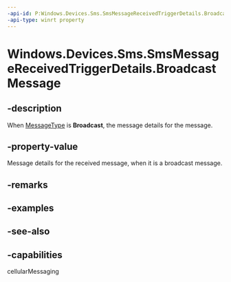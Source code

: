 ----api-id: P:Windows.Devices.Sms.SmsMessageReceivedTriggerDetails.BroadcastMessage
-api-type: winrt property
---<!-- Property syntaxpublic Windows.Devices.Sms.SmsBroadcastMessage BroadcastMessage { get; }--># Windows.Devices.Sms.SmsMessageReceivedTriggerDetails.BroadcastMessage## -descriptionWhen [MessageType](smsmessagereceivedtriggerdetails_messagetype.md) is **Broadcast**, the message details for the message.## -property-valueMessage details for the received message, when it is a broadcast message.## -remarks## -examples## -see-also## -capabilitiescellularMessaging
